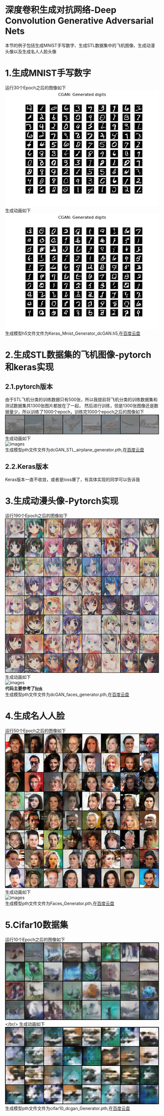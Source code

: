 深度卷积生成对抗网络-Deep Convolution Generative Adversarial Nets
===
本节的例子包括生成MNIST手写数字、生成STL数据集中的飞机图像、生成动漫头像以及生成名人人脸头像
# 1.生成MNIST手写数字
运行30个Epoch之后的图像如下<br/>
![images](results/MNIST_30_Keras.png)<br/>
生成动画如下<br/>
![images](results/MNIST_30_Keras.gif)<br/>
生成模型h5文件文件为Keras_Mnist_Generator_dcGAN.h5,在[百度云盘](https://pan.baidu.com/s/1JWLMbibaH1yGZKcIvyT4hQ#list/path=%2F%E6%A8%A1%E5%9E%8B)

# 2.生成STL数据集的飞机图像-pytorch和keras实现
## 2.1.pytorch版本
由于STL飞机分类的训练数据只有500张，所以我提前将飞机分类的训练数据集和测试数据集共1300张图片都放在了一起，
然后进行训练，但是1300张图像还是数据量少，所以训练了1000个epoch，训练完1000个epoch之后的图像如下<br/>
![images](results/STL_airplane_990_pytorch.png)<br/>
生成动画如下<br/>
![images](results/STL_airplane_pytorch.gif)<br/>
生成模型pth文件文件为dcGAN_STL_airplane_generator.pth,在[百度云盘](https://pan.baidu.com/s/1JWLMbibaH1yGZKcIvyT4hQ#list/path=%2F%E6%A8%A1%E5%9E%8B)

## 2.2.Keras版本
Keras版本一直不收敛，或者是loss爆了，有具体实现的同学可以告诉我

# 3.生成动漫头像-Pytorch实现
运行190个Epoch之后的图像如下<br/>
![images](results/AnimateFaces_190.png)<br/>
生成动画如下<br/>
![images](results/AnimateFaces.gif)<br/>
**代码主要参考了[link](https://github.com/chenyuntc/pytorch-book/tree/master/chapter7-GAN%E7%94%9F%E6%88%90%E5%8A%A8%E6%BC%AB%E5%A4%B4%E5%83%8F)**<br/>
生成模型pth文件文件为dcGAN_faces_generator.pth,在[百度云盘](https://pan.baidu.com/s/1JWLMbibaH1yGZKcIvyT4hQ#list/path=%2F%E6%A8%A1%E5%9E%8B)

# 4.生成名人人脸
运行50个Epoch之后的图像如下<br/>
![images](results/Faces_50.png)<br/>
生成动画如下<br/>
![images](results/Faces_50.gif)<br/>
生成模型pth文件文件为Faces_Generator.pth,在[百度云盘](https://pan.baidu.com/s/1JWLMbibaH1yGZKcIvyT4hQ#list/path=%2F%E6%A8%A1%E5%9E%8B)

# 5.Cifar10数据集
运行10个Epoch之后的图像如下<br/>
![images](results/cifar_10.png)</br/>
生成动画如下<br/>
![images](results/cifar_10.gif)<br/>
生成模型pth文件文件为cifar10_dcgan_Generator.pth,在[百度云盘](https://pan.baidu.com/s/1JWLMbibaH1yGZKcIvyT4hQ#list/path=%2F%E6%A8%A1%E5%9E%8B)

